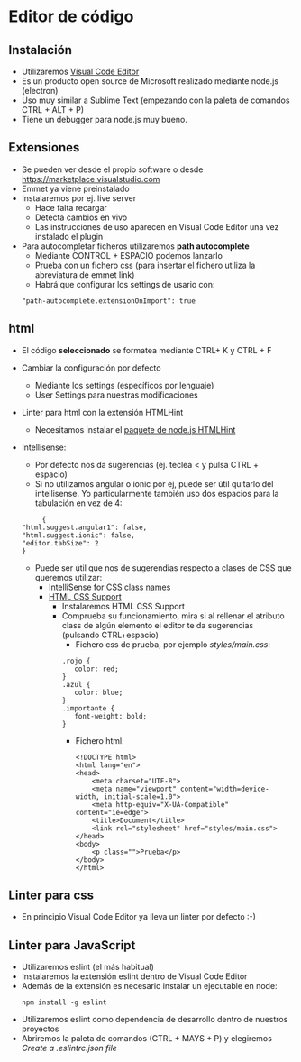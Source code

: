 # Editor de código


## Instalación
* Utilizaremos [Visual Code Editor](https://code.visualstudio.com/)
* Es un producto open source de Microsoft realizado mediante node.js (electron)
* Uso muy similar a Sublime Text (empezando con la paleta de comandos CTRL + ALT + P)
* Tiene un debugger para node.js muy bueno.


## Extensiones
* Se pueden ver desde el propio software o desde https://marketplace.visualstudio.com
* Emmet ya viene preinstalado
* Instalaremos por ej. live server
    - Hace falta recargar
    - Detecta cambios en vivo    
    - Las instrucciones de uso aparecen en Visual Code Editor una vez instalado el plugin
* Para autocompletar ficheros utilizaremos **path autocomplete**
    - Mediante CONTROL + ESPACIO podemos lanzarlo
    - Prueba con un fichero css (para insertar el fichero utiliza la abreviatura de emmet link)
    - Habrá que configurar los settings de usario con:
    ```
    "path-autocomplete.extensionOnImport": true
    ```


## html
* El código **seleccionado** se formatea mediante CTRL+ K y CTRL + F
* Cambiar la configuración por defecto
    * Mediante los settings (específicos por lenguaje)
    * User Settings para nuestras modificaciones
* Linter para html con la extensión HTMLHint
    * Necesitamos instalar el [paquete de node.js HTMLHint](https://www.npmjs.com/package/htmlhint)
* Intellisense:
     - Por defecto nos da sugerencias (ej. teclea < y pulsa CTRL + espacio)
     - Si no utilizamos angular o ionic por ej, puede ser útil quitarlo del intellisense. Yo particularmente también uso dos espacios para la tabulación en vez de 4:

    ```
         {
    "html.suggest.angular1": false,
    "html.suggest.ionic": false,
    "editor.tabSize": 2
    }
    ```
     
     - Puede ser útil que nos de sugerendias respecto a clases de CSS que queremos utilizar:
         - [IntelliSense for CSS class names](https://marketplace.visualstudio.com/items?itemName=Zignd.html-css-class-completion)
         - [HTML CSS Support](https://marketplace.visualstudio.com/items?itemName=ecmel.vscode-html-css)
             - Instalaremos HTML CSS Support
             - Comprueba su funcionamiento, mira si al rellenar el atributo class de algún elemento el editor te da sugerencias (pulsando CTRL+espacio)
                 - Fichero css de prueba, por ejemplo *styles/main.css*:
                 ```
                 .rojo {
                    color: red;
                }
                .azul {
                    color: blue;
                }
                .importante {
                    font-weight: bold;
                }
                ```
                - Fichero html:
                
                    ```
                    <!DOCTYPE html>
                    <html lang="en">
                    <head>
                        <meta charset="UTF-8">
                        <meta name="viewport" content="width=device-width, initial-scale=1.0">
                        <meta http-equiv="X-UA-Compatible" content="ie=edge">
                        <title>Document</title>
                        <link rel="stylesheet" href="styles/main.css">
                    </head>
                    <body>
                        <p class="">Prueba</p>
                    </body>
                    </html>
                    ```
                
         
## Linter para css
- En principio Visual Code Editor ya lleva un linter por defecto :-)

## Linter para JavaScript
- Utilizaremos eslint (el más habitual)
- Instalaremos la extensión eslint dentro de Visual Code Editor
- Además de la extensión es necesario instalar un ejecutable en node:
    ```
    npm install -g eslint
    ```
- Utilizaremos eslint como dependencia de desarrollo dentro de nuestros proyectos
- Abriremos la paleta de comandos (CTRL + MAYS + P) y elegiremos *Create a .eslintrc.json file*













